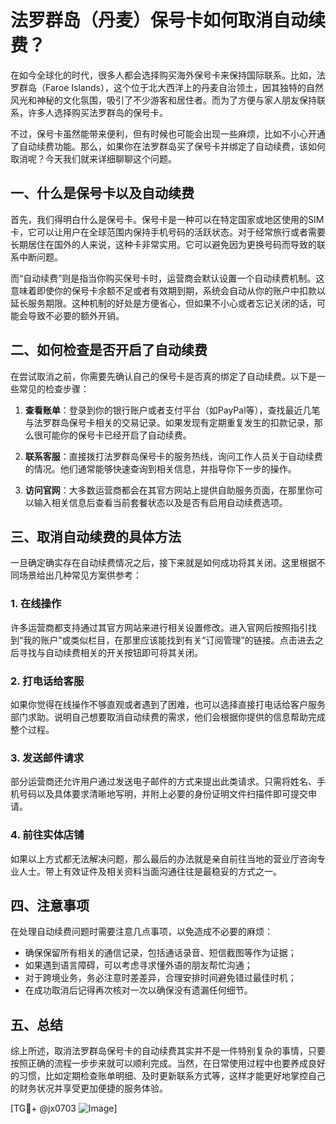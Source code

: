 # 法罗群岛（丹麦）保号卡如何取消自动续费？

在如今全球化的时代，很多人都会选择购买海外保号卡来保持国际联系。比如，法罗群岛（Faroe Islands），这个位于北大西洋上的丹麦自治领土，因其独特的自然风光和神秘的文化氛围，吸引了不少游客和居住者。而为了方便与家人朋友保持联系，许多人选择购买法罗群岛的保号卡。

不过，保号卡虽然能带来便利，但有时候也可能会出现一些麻烦，比如不小心开通了自动续费功能。那么，如果你在法罗群岛买了保号卡并绑定了自动续费，该如何取消呢？今天我们就来详细聊聊这个问题。

## 一、什么是保号卡以及自动续费

首先，我们得明白什么是保号卡。保号卡是一种可以在特定国家或地区使用的SIM卡，它可以让用户在全球范围内保持手机号码的活跃状态。对于经常旅行或者需要长期居住在国外的人来说，这种卡非常实用。它可以避免因为更换号码而导致的联系中断问题。

而“自动续费”则是指当你购买保号卡时，运营商会默认设置一个自动续费机制。这意味着即使你的保号卡余额不足或者有效期到期，系统会自动从你的账户中扣款以延长服务期限。这种机制的好处是方便省心，但如果不小心或者忘记关闭的话，可能会导致不必要的额外开销。

## 二、如何检查是否开启了自动续费

在尝试取消之前，你需要先确认自己的保号卡是否真的绑定了自动续费。以下是一些常见的检查步骤：

1. **查看账单**：登录到你的银行账户或者支付平台（如PayPal等），查找最近几笔与法罗群岛保号卡相关的交易记录。如果发现有定期重复发生的扣款记录，那么很可能你的保号卡已经开启了自动续费。

2. **联系客服**：直接拨打法罗群岛保号卡的服务热线，询问工作人员关于自动续费的情况。他们通常能够快速查询到相关信息，并指导你下一步的操作。

3. **访问官网**：大多数运营商都会在其官方网站上提供自助服务页面，在那里你可以输入相关信息后查看当前套餐状态以及是否有启用自动续费选项。

## 三、取消自动续费的具体方法

一旦确定确实存在自动续费情况之后，接下来就是如何成功将其关闭。这里根据不同场景给出几种常见方案供参考：

### 1. 在线操作
许多运营商都支持通过其官方网站来进行相关设置修改。进入官网后按照指引找到“我的账户”或类似栏目，在那里应该能找到有关“订阅管理”的链接。点击进去之后寻找与自动续费相关的开关按钮即可将其关闭。

### 2. 打电话给客服
如果你觉得在线操作不够直观或者遇到了困难，也可以选择直接打电话给客户服务部门求助。说明自己想要取消自动续费的需求，他们会根据你提供的信息帮助完成整个过程。

### 3. 发送邮件请求
部分运营商还允许用户通过发送电子邮件的方式来提出此类请求。只需将姓名、手机号码以及具体要求清晰地写明，并附上必要的身份证明文件扫描件即可提交申请。

### 4. 前往实体店铺
如果以上方式都无法解决问题，那么最后的办法就是亲自前往当地的营业厅咨询专业人士。带上有效证件及相关资料当面沟通往往是最稳妥的方式之一。

## 四、注意事项

在处理自动续费问题时需要注意几点事项，以免造成不必要的麻烦：
- 确保保留所有相关的通信记录，包括通话录音、短信截图等作为证据；
- 如果遇到语言障碍，可以考虑寻求懂外语的朋友帮忙沟通；
- 对于跨境业务，务必注意时差差异，合理安排时间避免错过最佳时机；
- 在成功取消后记得再次核对一次以确保没有遗漏任何细节。

## 五、总结

综上所述，取消法罗群岛保号卡的自动续费其实并不是一件特别复杂的事情，只要按照正确的流程一步步来就可以顺利完成。当然，在日常使用过程中也要养成良好的习惯，比如定期检查账单明细、及时更新联系方式等，这样才能更好地掌控自己的财务状况并享受更加便捷的服务体验。

[TG💪+ @jx0703 ![Image](https://github.com/user-attachments/assets/dbca1d08-cadb-493c-b0ec-ad6f7a83f270)]